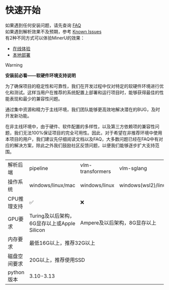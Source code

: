 # 快速开始

如果遇到任何安装问题，请先查询 [FAQ](../FAQ.md) </br>
如果遇到解析效果不及预期，参考 [Known Issues](../known_issues.md) </br>
有2种不同方式可以体验MinerU的效果：

- [在线体验](local_deployment.md)
- [本地部署](online_demo.md)


> [!WARNING]
> **安装前必看——软硬件环境支持说明**
> 
> 为了确保项目的稳定性和可靠性，我们在开发过程中仅对特定的软硬件环境进行优化和测试。这样当用户在推荐的系统配置上部署和运行项目时，能够获得最佳的性能表现和最少的兼容性问题。
>
> 通过集中资源和精力于主线环境，我们团队能够更高效地解决潜在的BUG，及时开发新功能。
>
> 在非主线环境中，由于硬件、软件配置的多样性，以及第三方依赖项的兼容性问题，我们无法100%保证项目的完全可用性。因此，对于希望在非推荐环境中使用本项目的用户，我们建议先仔细阅读文档以及FAQ，大多数问题已经在FAQ中有对应的解决方案，除此之外我们鼓励社区反馈问题，以便我们能够逐步扩大支持范围。

<table>
    <tr>
        <td>解析后端</td>
        <td>pipeline</td>
        <td>vlm-transformers</td>
        <td>vlm-sglang</td>
    </tr>
    <tr>
        <td>操作系统</td>
        <td>windows/linux/mac</td>
        <td>windows/linux</td>
        <td>windows(wsl2)/linux</td>
    </tr>
    <tr>
        <td>CPU推理支持</td>
        <td>✅</td>
        <td colspan="2">❌</td>
    </tr>
    <tr>
        <td>GPU要求</td>
        <td>Turing及以后架构，6G显存以上或Apple Silicon</td>
        <td colspan="2">Ampere及以后架构，8G显存以上</td>
    </tr>
    <tr>
        <td>内存要求</td>
        <td colspan="3">最低16G以上，推荐32G以上</td>
    </tr>
    <tr>
        <td>磁盘空间要求</td>
        <td colspan="3">20G以上，推荐使用SSD</td>
    </tr>
    <tr>
        <td>python版本</td>
        <td colspan="3">3.10-3.13</td>
    </tr>
</table>
